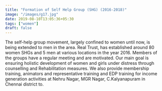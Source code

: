 ```yaml
---
title: "Formation of Self Help Group (SHG) (2016-2018)"
image: "/images/g17.jpg"
date: 2019-08-10T13:05:36+05:30
tags: ["women"]
draft: false
---
```


The self-help group movement, largely confined to women until now, is being extended to men in the area. Real Trust, has established around 80 women SHGs and 5 men at various locations in the year 2016. Members of the groups have a regular meeting and are motivated. Our main goal is ensuring holistic development of women and girls under distress through counselling and Rehabilitation measures. We also provide membership training, animators and representative training and EDP training for income generation activities at Nehru Nagar, MGR Nagar, C.Kalyanapuram in Chennai district to. 